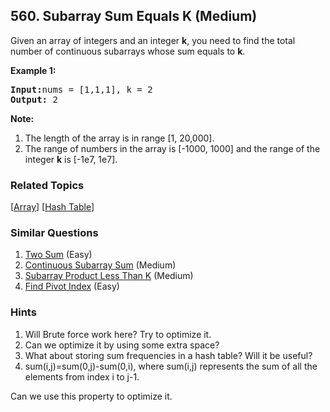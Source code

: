 <!--|This file generated by command(leetcode description); DO NOT EDIT.    |-->
<!--+----------------------------------------------------------------------+-->
<!--|@author    Openset <openset.wang@gmail.com>                           |-->
<!--|@link      https://github.com/openset                                 |-->
<!--|@home      https://github.com/openset/leetcode                        |-->
<!--+----------------------------------------------------------------------+-->

## 560. Subarray Sum Equals K (Medium)

<p>Given an array of integers and an integer <b>k</b>, you need to find the total number of continuous subarrays whose sum equals to <b>k</b>.</p>

<p><b>Example 1:</b><br />
<pre>
<b>Input:</b>nums = [1,1,1], k = 2
<b>Output:</b> 2
</pre>
</p>

<p><b>Note:</b><br>
<ol>
<li>The length of the array is in range [1, 20,000].</li>
<li>The range of numbers in the array is [-1000, 1000] and the range of the integer <b>k</b> is [-1e7, 1e7].</li>
</ol>
</p>


### Related Topics
[[Array](https://github.com/openset/leetcode/tree/master/tag/array/README.md)]
[[Hash Table](https://github.com/openset/leetcode/tree/master/tag/hash-table/README.md)]

### Similar Questions
  1. [Two Sum](https://github.com/openset/leetcode/tree/master/problems/two-sum) (Easy)
  1. [Continuous Subarray Sum](https://github.com/openset/leetcode/tree/master/problems/continuous-subarray-sum) (Medium)
  1. [Subarray Product Less Than K](https://github.com/openset/leetcode/tree/master/problems/subarray-product-less-than-k) (Medium)
  1. [Find Pivot Index](https://github.com/openset/leetcode/tree/master/problems/find-pivot-index) (Easy)

### Hints
  1. Will Brute force work here? Try to optimize it.
  1. Can we optimize it by using some extra space?
  1. What about storing sum frequencies in a hash table? Will it be useful?
  1. sum(i,j)=sum(0,j)-sum(0,i), where sum(i,j) represents the sum of all the elements from index i to j-1.

Can we use this property to optimize it.
